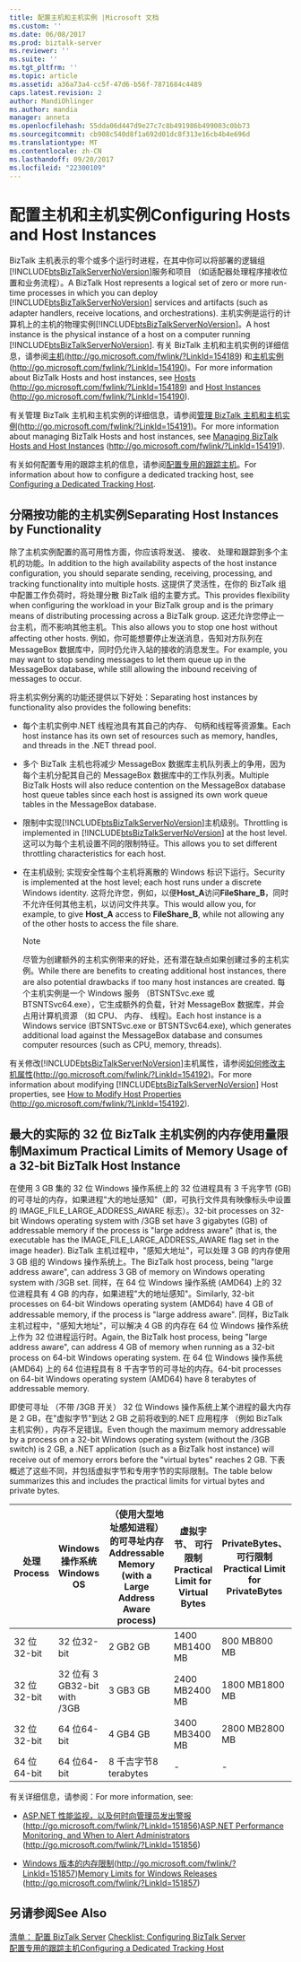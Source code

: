 ```yaml
---
title: 配置主机和主机实例 |Microsoft 文档
ms.custom: ''
ms.date: 06/08/2017
ms.prod: biztalk-server
ms.reviewer: ''
ms.suite: ''
ms.tgt_pltfrm: ''
ms.topic: article
ms.assetid: a36a73a4-cc5f-47d6-b56f-7871684c4489
caps.latest.revision: 2
author: MandiOhlinger
ms.author: mandia
manager: anneta
ms.openlocfilehash: 55dda06d447d9e27c7c8b491986b499003c0bb73
ms.sourcegitcommit: cb908c540d8f1a692d01dc8f313e16cb4b4e696d
ms.translationtype: MT
ms.contentlocale: zh-CN
ms.lasthandoff: 09/20/2017
ms.locfileid: "22300109"
---
```

# <a name="configuring-hosts-and-host-instances"></a><span data-ttu-id="6c896-102">配置主机和主机实例</span><span class="sxs-lookup"><span data-stu-id="6c896-102">Configuring Hosts and Host Instances</span></span>
<span data-ttu-id="6c896-103">BizTalk 主机表示的零个或多个运行时进程，在其中你可以将部署的逻辑组[!INCLUDE[btsBizTalkServerNoVersion](../includes/btsbiztalkservernoversion-md.md)]服务和项目 （如适配器处理程序接收位置和业务流程）。</span><span class="sxs-lookup"><span data-stu-id="6c896-103">A BizTalk Host represents a logical set of zero or more run-time processes in which you can deploy [!INCLUDE[btsBizTalkServerNoVersion](../includes/btsbiztalkservernoversion-md.md)] services and artifacts (such as adapter handlers, receive locations, and orchestrations).</span></span> <span data-ttu-id="6c896-104">主机实例是运行的计算机上的主机的物理实例[!INCLUDE[btsBizTalkServerNoVersion](../includes/btsbiztalkservernoversion-md.md)]。</span><span class="sxs-lookup"><span data-stu-id="6c896-104">A host instance is the physical instance of a host on a computer running [!INCLUDE[btsBizTalkServerNoVersion](../includes/btsbiztalkservernoversion-md.md)].</span></span> <span data-ttu-id="6c896-105">有关 BizTalk 主机和主机实例的详细信息，请参阅[主机](http://go.microsoft.com/fwlink/?LinkId=154189)(http://go.microsoft.com/fwlink/?LinkId=154189) 和[主机实例](http://go.microsoft.com/fwlink/?LinkId=154190)(http://go.microsoft.com/fwlink/?LinkId=154190)。</span><span class="sxs-lookup"><span data-stu-id="6c896-105">For more information about BizTalk Hosts and host instances, see [Hosts](http://go.microsoft.com/fwlink/?LinkId=154189) (http://go.microsoft.com/fwlink/?LinkId=154189) and [Host Instances](http://go.microsoft.com/fwlink/?LinkId=154190) (http://go.microsoft.com/fwlink/?LinkId=154190).</span></span>  
  
 <span data-ttu-id="6c896-106">有关管理 BizTalk 主机和主机实例的详细信息，请参阅[管理 BizTalk 主机和主机实例](http://go.microsoft.com/fwlink/?LinkId=154191)(http://go.microsoft.com/fwlink/?LinkId=154191)。</span><span class="sxs-lookup"><span data-stu-id="6c896-106">For more information about managing BizTalk Hosts and host instances, see [Managing BizTalk Hosts and Host Instances](http://go.microsoft.com/fwlink/?LinkId=154191) (http://go.microsoft.com/fwlink/?LinkId=154191).</span></span>  
  
 <span data-ttu-id="6c896-107">有关如何配置专用的跟踪主机的信息，请参阅[配置专用的跟踪主机](../technical-guides/configuring-a-dedicated-tracking-host.md)。</span><span class="sxs-lookup"><span data-stu-id="6c896-107">For information about how to configure a dedicated tracking host, see [Configuring a Dedicated Tracking Host](../technical-guides/configuring-a-dedicated-tracking-host.md).</span></span>  
  
## <a name="separating-host-instances-by-functionality"></a><span data-ttu-id="6c896-108">分隔按功能的主机实例</span><span class="sxs-lookup"><span data-stu-id="6c896-108">Separating Host Instances by Functionality</span></span>  
 <span data-ttu-id="6c896-109">除了主机实例配置的高可用性方面，你应该将发送、 接收、 处理和跟踪到多个主机的功能。</span><span class="sxs-lookup"><span data-stu-id="6c896-109">In addition to the high availability aspects of the host instance configuration, you should separate sending, receiving, processing, and tracking functionality into multiple hosts.</span></span> <span data-ttu-id="6c896-110">这提供了灵活性，在你的 BizTalk 组中配置工作负荷时，将处理分散 BizTalk 组的主要方式。</span><span class="sxs-lookup"><span data-stu-id="6c896-110">This provides flexibility when configuring the workload in your BizTalk group and is the primary means of distributing processing across a BizTalk group.</span></span> <span data-ttu-id="6c896-111">这还允许您停止一台主机，而不影响其他主机。</span><span class="sxs-lookup"><span data-stu-id="6c896-111">This also allows you to stop one host without affecting other hosts.</span></span> <span data-ttu-id="6c896-112">例如，你可能想要停止发送消息，告知对方队列在 MessageBox 数据库中，同时仍允许入站的接收的消息发生。</span><span class="sxs-lookup"><span data-stu-id="6c896-112">For example, you may want to stop sending messages to let them queue up in the MessageBox database, while still allowing the inbound receiving of messages to occur.</span></span>  
  
 <span data-ttu-id="6c896-113">将主机实例分离的功能还提供以下好处：</span><span class="sxs-lookup"><span data-stu-id="6c896-113">Separating host instances by functionality also provides the following benefits:</span></span>  
  
-   <span data-ttu-id="6c896-114">每个主机实例中.NET 线程池具有其自己的内存、 句柄和线程等资源集。</span><span class="sxs-lookup"><span data-stu-id="6c896-114">Each host instance has its own set of resources such as memory, handles, and threads in the .NET thread pool.</span></span>  
  
-   <span data-ttu-id="6c896-115">多个 BizTalk 主机也将减少 MessageBox 数据库主机队列表上的争用，因为每个主机分配其自己的 MessageBox 数据库中的工作队列表。</span><span class="sxs-lookup"><span data-stu-id="6c896-115">Multiple BizTalk Hosts will also reduce contention on the MessageBox database host queue tables since each host is assigned its own work queue tables in the MessageBox database.</span></span>  
  
-   <span data-ttu-id="6c896-116">限制中实现[!INCLUDE[btsBizTalkServerNoVersion](../includes/btsbiztalkservernoversion-md.md)]主机级别。</span><span class="sxs-lookup"><span data-stu-id="6c896-116">Throttling is implemented in [!INCLUDE[btsBizTalkServerNoVersion](../includes/btsbiztalkservernoversion-md.md)] at the host level.</span></span> <span data-ttu-id="6c896-117">这可以为每个主机设置不同的限制特征。</span><span class="sxs-lookup"><span data-stu-id="6c896-117">This allows you to set different throttling characteristics for each host.</span></span>  
  
-   <span data-ttu-id="6c896-118">在主机级别; 实现安全性每个主机将离散的 Windows 标识下运行。</span><span class="sxs-lookup"><span data-stu-id="6c896-118">Security is implemented at the host level; each host runs under a discrete Windows identity.</span></span> <span data-ttu-id="6c896-119">这将允许您，例如，以便**Host_A**访问**FileShare_B**，同时不允许任何其他主机，以访问文件共享。</span><span class="sxs-lookup"><span data-stu-id="6c896-119">This would allow you, for example, to give **Host_A** access to **FileShare_B**, while not allowing any of the other hosts to access the file share.</span></span>  
  
    > [!NOTE]  
    >  <span data-ttu-id="6c896-120">尽管为创建额外的主机实例带来的好处，还有潜在缺点如果创建过多的主机实例。</span><span class="sxs-lookup"><span data-stu-id="6c896-120">While there are benefits to creating additional host instances, there are also potential drawbacks if too many host instances are created.</span></span> <span data-ttu-id="6c896-121">每个主机实例是一个 Windows 服务 （BTSNTSvc.exe 或 BTSNTSvc64.exe），它生成额外的负载，针对 MessageBox 数据库，并会占用计算机资源 （如 CPU、 内存、 线程)。</span><span class="sxs-lookup"><span data-stu-id="6c896-121">Each host instance is a Windows service (BTSNTSvc.exe or BTSNTSvc64.exe), which generates additional load against the MessageBox database and consumes computer resources (such as CPU, memory, threads).</span></span>  
  
 <span data-ttu-id="6c896-122">有关修改[!INCLUDE[btsBizTalkServerNoVersion](../includes/btsbiztalkservernoversion-md.md)]主机属性，请参阅[如何修改主机属性](http://go.microsoft.com/fwlink/?LinkId=154192)(http://go.microsoft.com/fwlink/?LinkId=154192)。</span><span class="sxs-lookup"><span data-stu-id="6c896-122">For more information about modifying [!INCLUDE[btsBizTalkServerNoVersion](../includes/btsbiztalkservernoversion-md.md)] Host properties, see [How to Modify Host Properties](http://go.microsoft.com/fwlink/?LinkId=154192) (http://go.microsoft.com/fwlink/?LinkId=154192).</span></span>  
  
##  <a name="BKMK_MemLimit"></a><span data-ttu-id="6c896-123">最大的实际的 32 位 BizTalk 主机实例的内存使用量限制</span><span class="sxs-lookup"><span data-stu-id="6c896-123">Maximum Practical Limits of Memory Usage of a 32-bit BizTalk Host Instance</span></span>  
 <span data-ttu-id="6c896-124">在使用 3 GB 集的 32 位 Windows 操作系统上的 32 位进程具有 3 千兆字节 (GB) 的可寻址的内存，如果进程"大的地址感知"（即，可执行文件具有映像标头中设置的 IMAGE_FILE_LARGE_ADDRESS_AWARE 标志）。</span><span class="sxs-lookup"><span data-stu-id="6c896-124">32-bit processes on 32-bit Windows operating system with /3GB set have 3 gigabytes (GB) of addressable memory if the process is "large address aware" (that is, the executable has the IMAGE_FILE_LARGE_ADDRESS_AWARE flag set in the image header).</span></span>  <span data-ttu-id="6c896-125">BizTalk 主机过程中，"感知大地址"，可以处理 3 GB 的内存使用 3 GB 组的 Windows 操作系统上。</span><span class="sxs-lookup"><span data-stu-id="6c896-125">The BizTalk host process, being "large address aware", can address 3 GB of memory on Windows operating system with /3GB set.</span></span>  <span data-ttu-id="6c896-126">同样，在 64 位 Windows 操作系统 (AMD64) 上的 32 位进程具有 4 GB 的内存，如果进程"大的地址感知"。</span><span class="sxs-lookup"><span data-stu-id="6c896-126">Similarly, 32-bit processes on 64-bit Windows operating system (AMD64) have 4 GB of addressable memory, if the process is "large address aware".</span></span>  <span data-ttu-id="6c896-127">同样，BizTalk 主机过程中，"感知大地址"，可以解决 4 GB 的内存在 64 位 Windows 操作系统上作为 32 位进程运行时。</span><span class="sxs-lookup"><span data-stu-id="6c896-127">Again, the BizTalk host process, being "large address aware", can address 4 GB of memory when running as a 32-bit process on 64-bit Windows operating system.</span></span> <span data-ttu-id="6c896-128">在 64 位 Windows 操作系统 (AMD64) 上的 64 位进程具有 8 千吉字节的可寻址的内存。</span><span class="sxs-lookup"><span data-stu-id="6c896-128">64-bit processes on 64-bit Windows operating system (AMD64) have 8 terabytes of addressable memory.</span></span>  
  
 <span data-ttu-id="6c896-129">即使可寻址 （不带 /3GB 开关） 32 位 Windows 操作系统上某个进程的最大内存是 2 GB，在"虚拟字节"到达 2 GB 之前将收到的.NET 应用程序 （例如 BizTalk 主机实例），内存不足错误。</span><span class="sxs-lookup"><span data-stu-id="6c896-129">Even though the maximum memory addressable by a process on a 32-bit Windows operating system (without the /3GB switch) is 2 GB, a .NET application (such as a BizTalk host instance) will receive out of memory errors before the "virtual bytes" reaches 2 GB.</span></span> <span data-ttu-id="6c896-130">下表概述了这些不同，并包括虚拟字节和专用字节的实际限制。</span><span class="sxs-lookup"><span data-stu-id="6c896-130">The table below summarizes this and includes the practical limits for virtual bytes and private bytes.</span></span>  
  
|<span data-ttu-id="6c896-131">处理</span><span class="sxs-lookup"><span data-stu-id="6c896-131">Process</span></span>|<span data-ttu-id="6c896-132">Windows 操作系统</span><span class="sxs-lookup"><span data-stu-id="6c896-132">Windows OS</span></span>|<span data-ttu-id="6c896-133">（使用大型地址感知进程） 的可寻址内存</span><span class="sxs-lookup"><span data-stu-id="6c896-133">Addressable Memory (with a Large Address Aware process)</span></span>|<span data-ttu-id="6c896-134">虚拟字节、 可行限制</span><span class="sxs-lookup"><span data-stu-id="6c896-134">Practical Limit for Virtual Bytes</span></span>|<span data-ttu-id="6c896-135">PrivateBytes、 可行限制</span><span class="sxs-lookup"><span data-stu-id="6c896-135">Practical Limit for PrivateBytes</span></span>|  
|-------------|----------------|---------------------------------------------------------------|---------------------------------------|--------------------------------------|  
|<span data-ttu-id="6c896-136">32 位</span><span class="sxs-lookup"><span data-stu-id="6c896-136">32-bit</span></span>|<span data-ttu-id="6c896-137">32 位</span><span class="sxs-lookup"><span data-stu-id="6c896-137">32-bit</span></span>|<span data-ttu-id="6c896-138">2 GB</span><span class="sxs-lookup"><span data-stu-id="6c896-138">2 GB</span></span>|<span data-ttu-id="6c896-139">1400 MB</span><span class="sxs-lookup"><span data-stu-id="6c896-139">1400 MB</span></span>|<span data-ttu-id="6c896-140">800 MB</span><span class="sxs-lookup"><span data-stu-id="6c896-140">800 MB</span></span>|  
|<span data-ttu-id="6c896-141">32 位</span><span class="sxs-lookup"><span data-stu-id="6c896-141">32-bit</span></span>|<span data-ttu-id="6c896-142">32 位有 3 GB</span><span class="sxs-lookup"><span data-stu-id="6c896-142">32-bit with /3GB</span></span>|<span data-ttu-id="6c896-143">3 GB</span><span class="sxs-lookup"><span data-stu-id="6c896-143">3 GB</span></span>|<span data-ttu-id="6c896-144">2400 MB</span><span class="sxs-lookup"><span data-stu-id="6c896-144">2400 MB</span></span>|<span data-ttu-id="6c896-145">1800 MB</span><span class="sxs-lookup"><span data-stu-id="6c896-145">1800 MB</span></span>|  
|<span data-ttu-id="6c896-146">32 位</span><span class="sxs-lookup"><span data-stu-id="6c896-146">32-bit</span></span>|<span data-ttu-id="6c896-147">64 位</span><span class="sxs-lookup"><span data-stu-id="6c896-147">64-bit</span></span>|<span data-ttu-id="6c896-148">4 GB</span><span class="sxs-lookup"><span data-stu-id="6c896-148">4 GB</span></span>|<span data-ttu-id="6c896-149">3400 MB</span><span class="sxs-lookup"><span data-stu-id="6c896-149">3400 MB</span></span>|<span data-ttu-id="6c896-150">2800 MB</span><span class="sxs-lookup"><span data-stu-id="6c896-150">2800 MB</span></span>|  
|<span data-ttu-id="6c896-151">64 位</span><span class="sxs-lookup"><span data-stu-id="6c896-151">64-bit</span></span>|<span data-ttu-id="6c896-152">64 位</span><span class="sxs-lookup"><span data-stu-id="6c896-152">64-bit</span></span>|<span data-ttu-id="6c896-153">8 千吉字节</span><span class="sxs-lookup"><span data-stu-id="6c896-153">8 terabytes</span></span>|-|-|  
  
 <span data-ttu-id="6c896-154">有关详细信息，请参阅：</span><span class="sxs-lookup"><span data-stu-id="6c896-154">For more information, see:</span></span>  
  
-   <span data-ttu-id="6c896-155">[ASP.NET 性能监视，以及何时向管理员发出警报](http://go.microsoft.com/fwlink/?LinkId=151856)(http://go.microsoft.com/fwlink/?LinkId=151856)</span><span class="sxs-lookup"><span data-stu-id="6c896-155">[ASP.NET Performance Monitoring, and When to Alert Administrators](http://go.microsoft.com/fwlink/?LinkId=151856) (http://go.microsoft.com/fwlink/?LinkId=151856)</span></span>  
  
-   <span data-ttu-id="6c896-156">[Windows 版本的内存限制](http://go.microsoft.com/fwlink/?LinkId=151857)(http://go.microsoft.com/fwlink/?LinkId=151857)</span><span class="sxs-lookup"><span data-stu-id="6c896-156">[Memory Limits for Windows Releases](http://go.microsoft.com/fwlink/?LinkId=151857) (http://go.microsoft.com/fwlink/?LinkId=151857)</span></span>  
  
## <a name="see-also"></a><span data-ttu-id="6c896-157">另请参阅</span><span class="sxs-lookup"><span data-stu-id="6c896-157">See Also</span></span>  
 <span data-ttu-id="6c896-158">[清单： 配置 BizTalk Server](../technical-guides/checklist-configuring-biztalk-server.md) </span><span class="sxs-lookup"><span data-stu-id="6c896-158">[Checklist: Configuring BizTalk Server](../technical-guides/checklist-configuring-biztalk-server.md) </span></span>  
 [<span data-ttu-id="6c896-159">配置专用的跟踪主机</span><span class="sxs-lookup"><span data-stu-id="6c896-159">Configuring a Dedicated Tracking Host</span></span>](../technical-guides/configuring-a-dedicated-tracking-host.md)